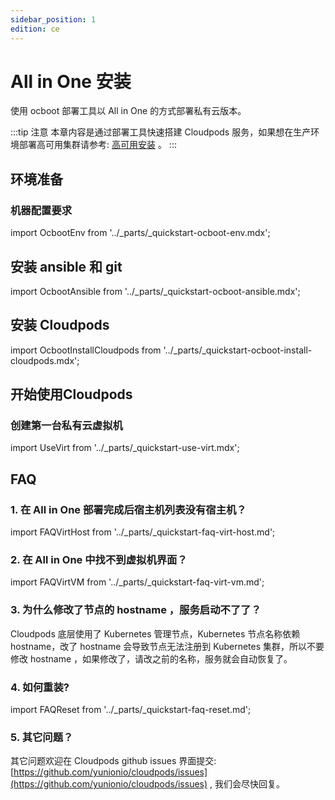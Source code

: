 ```yaml
---
sidebar_position: 1
edition: ce
---
```


# All in One 安装

使用 ocboot 部署工具以 All in One 的方式部署私有云版本。


:::tip 注意
本章内容是通过部署工具快速搭建 Cloudpods 服务，如果想在生产环境部署高可用集群请参考: [高可用安装](../../setup/ha-ce/) 。
:::

## 环境准备

### 机器配置要求

import OcbootEnv from '../_parts/_quickstart-ocboot-env.mdx';

<OcbootEnv />

## 安装 ansible 和 git

import OcbootAnsible from '../_parts/_quickstart-ocboot-ansible.mdx';

<OcbootAnsible />

## 安装 Cloudpods

import OcbootInstallCloudpods from '../_parts/_quickstart-ocboot-install-cloudpods.mdx';

<OcbootInstallCloudpods productVersion="virt" />

## 开始使用Cloudpods

### 创建第一台私有云虚拟机

import UseVirt from '../_parts/_quickstart-use-virt.mdx';

<UseVirt />

## FAQ

### 1. 在 All in One 部署完成后宿主机列表没有宿主机？

import FAQVirtHost from '../_parts/_quickstart-faq-virt-host.md';

<FAQVirtHost />

### 2. 在 All in One 中找不到虚拟机界面？

import FAQVirtVM from '../_parts/_quickstart-faq-virt-vm.md';

<FAQVirtVM />

### 3. 为什么修改了节点的 hostname ，服务启动不了了？

Cloudpods 底层使用了 Kubernetes 管理节点，Kubernetes 节点名称依赖 hostname，改了 hostname 会导致节点无法注册到 Kubernetes 集群，所以不要修改 hostname ，如果修改了，请改之前的名称，服务就会自动恢复了。

### 4. 如何重装?

import FAQReset from '../_parts/_quickstart-faq-reset.md';

<FAQReset />

### 5. 其它问题？

其它问题欢迎在 Cloudpods github issues 界面提交: [https://github.com/yunionio/cloudpods/issues](https://github.com/yunionio/cloudpods/issues) , 我们会尽快回复。
